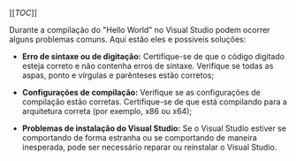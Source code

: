 [[_TOC_]]

Durante a compilação do "Hello World" no Visual Studio podem ocorrer alguns problemas comuns. Aqui estão eles e possíveis soluções:
      
- **Erro de sintaxe ou de digitação:** Certifique-se de que o código digitado esteja correto e não contenha erros de sintaxe. Verifique se todas as aspas, ponto e vírgulas e parênteses estão corretos;

- **Configurações de compilação:** Verifique se as configurações de compilação estão corretas. Certifique-se de que está compilando para a arquitetura correta (por exemplo, x86 ou x64);

- **Problemas de instalação do Visual Studio:** Se o Visual Studio estiver se comportando de forma estranha ou se comportando de maneira inesperada, pode ser necessário reparar ou reinstalar o Visual Studio.